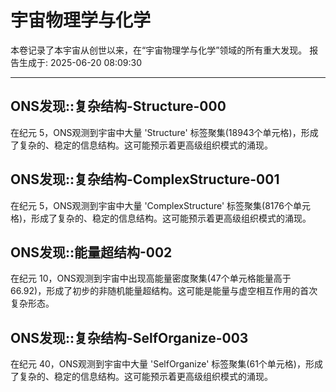 # 宇宙物理学与化学

本卷记录了本宇宙从创世以来，在“宇宙物理学与化学”领域的所有重大发现。
报告生成于: 2025-06-20 08:09:30

---

## ONS发现::复杂结构-Structure-000

在纪元 5，ONS观测到宇宙中大量 'Structure' 标签聚集(18943个单元格)，形成了复杂的、稳定的信息结构。这可能预示着更高级组织模式的涌现。

## ONS发现::复杂结构-ComplexStructure-001

在纪元 5，ONS观测到宇宙中大量 'ComplexStructure' 标签聚集(8176个单元格)，形成了复杂的、稳定的信息结构。这可能预示着更高级组织模式的涌现。

## ONS发现::能量超结构-002

在纪元 10，ONS观测到宇宙中出现高能量密度聚集(47个单元格能量高于 66.92)，形成了初步的非随机能量超结构。这可能是能量与虚空相互作用的首次复杂形态。

## ONS发现::复杂结构-SelfOrganize-003

在纪元 40，ONS观测到宇宙中大量 'SelfOrganize' 标签聚集(61个单元格)，形成了复杂的、稳定的信息结构。这可能预示着更高级组织模式的涌现。

